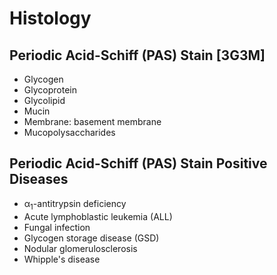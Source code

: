 # Histology

## Periodic Acid-Schiff (PAS) Stain [3G3M]

- Glycogen
- Glycoprotein
- Glycolipid
- Mucin
- Membrane: basement membrane
- Mucopolysaccharides

## Periodic Acid-Schiff (PAS) Stain Positive Diseases

- α<sub>1</sub>-antitrypsin deficiency
- Acute lymphoblastic leukemia (ALL)
- Fungal infection
- Glycogen storage disease (GSD)
- Nodular glomerulosclerosis
- Whipple's disease
